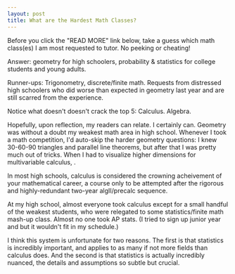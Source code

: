 ```yaml
---
layout: post
title: What are the Hardest Math Classes? 
---
```


Before you click the "READ MORE" link below, take a guess which math class(es) I am most requested to tutor. No peeking or cheating!  

Answer: geometry for high schoolers, probability & statistics for college students and young adults.  

Runner-ups: Trigonometry, discrete/finite math.  Requests from distressed high schoolers who did worse than expected in geometry last year and are still scarred from the experience. 

Notice what doesn't doesn't crack the top 5: Calculus.  Algebra.  

Hopefully, upon reflection, my readers can relate.  I certainly can.  Geometry was without a doubt my weakest math area in high school.  Whenever I took a math competition, I'd auto-skip the harder geometry questions: I knew 30-60-90 triangles and parallel line theorems, but after that I was pretty much out of tricks.  When I had to visualize higher dimensions for multivariable calculus, . 

In most high schools, calculus is considered the crowning acheivement of your mathematical career, a course only to be attempted after the rigorous and highly-redundant two-year algII/precalc sequence.  

At my high school, almost everyone took calculus except for a small handful of the weakest students, who were relegated to some statistics/finite math mash-up class.  Almost no one took AP stats. (I tried to sign up junior year and but it wouldn't fit in my schedule.)  

I think this system is unfortunate for two reasons.  The first is that statistics is incredibly important, and applies to as many if not more fields than calculus does.  And the second is that statistics is actually incredibly nuanced, the details and assumptions so subtle but crucial.  
